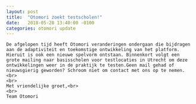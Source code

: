 ```yaml
---
layout: post
title:  "Otomori zoekt testscholen!"
date:   2018-05-28 13:40:00 -0100
categories: otomori update
---
```


<p style="text-align:justify">

	De afgelopen tijd heeft Otomori veranderingen ondergaan die bijdragen aan de adaptiviteit en toekomstige ontwikkeling van het platform. Hieruit is ook een nieuwe spelvorm ontstaan. Binnenkort volgt een grote mailing naar basisscholen voor testlocaties in Utrecht om deze ontwikkelingen weer in de praktijk te testen.Geen mail gehad of nieuwsgierig geworden? Schroom niet om contact met ons op te nemen. <br>
	<br>
	Met vriendelijke groet,<br>
	<br>
	Team Otomori
</p>

&nbsp;
